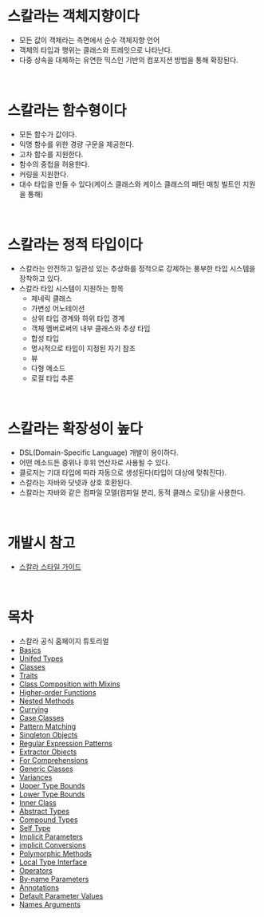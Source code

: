 # 스칼라는 객체지향이다
* 모든 값이 객체라는 측면에서 순수 객체지향 언어
* 객체의 타입과 행위는 클래스와 트레잇으로 나타난다.
* 다중 상속을 대체하는 유연한 믹스인 기반의 컴포지션 방법을 통해 확장된다. 
</br>

# 스칼라는 함수형이다
* 모든 함수가 값이다.
* 익명 함수를 위한 경량 구문을 제공한다.
* 고차 함수를 지원한다.
* 함수의 중첩을 허용한다.
* 커링을 지원한다.
* 대수 타입을 만들 수 있다(케이스 클래스와 케이스 클래스의 패턴 매칭 빌트인 지원을 통해)
</br>

# 스칼라는 정적 타입이다
* 스칼라는 안전하고 일관성 있는 추상화를 정적으로 강제하는 풍부한 타입 시스템을 장착하고 있다.
* 스칼라 타입 시스템이 지원하는 항목
  * 제네릭 클래스
  * 가변성 어노테이션
  * 상위 타입 경계와 하위 타입 경계
  * 객체 멤버로써의 내부 클래스와 추상 타입
  * 합성 타입
  * 명시적으로 타입이 지정된 자기 참조
  * 뷰
  * 다형 메소드
  * 로컬 타입 추론
</br>

# 스칼라는 확장성이 높다
* DSL(Domain-Specific Language) 개발이 용이하다.
* 어떤 메소드든 중위나 후위 연산자로 사용될 수 있다.
* 클로저는 기대 타입에 따라 자동으로 생성된다(타입이 대상에 맞춰진다).
* 스칼라는 자바와 닷넷과 상호 호환된다. 
* 스칼라는 자바와 같은 컴파일 모델(컴파일 분리, 동적 클래스 로딩)을 사용한다.
</br>

# 개발시 참고
* [스칼라 스타일 가이드](https://github.com/databricks/scala-style-guide)
</br>

# 목차
* 스칼라 공식 홈페이지 튜토리얼
* [Basics](https://github.com/AgustaRC/Learning-Scala/tree/master/src/main/scala/_1_Basics)
* [Unifed Types](https://github.com/AgustaRC/Learning-Scala/tree/master/src/main/scala/_2_Unifed_Types)
* [Classes](https://github.com/AgustaRC/Learning-Scala/tree/master/src/main/scala/_3_Classes)
* [Traits](https://github.com/AgustaRC/Learning-Scala/tree/master/src/main/scala/_4_Traits)
* [Class Composition with Mixins](https://github.com/AgustaRC/Learning-Scala/tree/master/src/main/scala/_5_Class_Composition_with_Mixins)
* [Higher-order Functions](https://github.com/AgustaRC/Learning-Scala/tree/master/src/main/scala/_6_HigherOrder_Functions)
* [Nested Methods](https://github.com/AgustaRC/Learning-Scala/tree/master/src/main/scala/_7_Nested_Methods)
* [Currying](https://github.com/AgustaRC/Learning-Scala/tree/master/src/main/scala/_8_Currying)
* [Case Classes](https://github.com/AgustaRC/Learning-Scala/tree/master/src/main/scala/_9_Case_Classes)
* [Pattern Matching](https://github.com/AgustaRC/Learning-Scala/tree/master/src/main/scala/__10_Pattern_Matching)
* [Singleton Objects](https://github.com/AgustaRC/Learning-Scala/tree/master/src/main/scala/__11_Singleton_Objects)
* [Regular Expression Patterns](https://github.com/AgustaRC/Learning-Scala/tree/master/src/main/scala/__12_Regular_Expression_Patterns)
* [Extractor Objects](https://github.com/AgustaRC/Learning-Scala/tree/master/src/main/scala/__13_Extractor_Objects)
* [For Comprehensions](https://github.com/AgustaRC/Learning-Scala/tree/master/src/main/scala/__14_For_Comprehensions)
* [Generic Classes](https://github.com/AgustaRC/Learning-Scala/tree/master/src/main/scala/__15_Generic_Classes)
* [Variances](https://github.com/AgustaRC/Learning-Scala/tree/master/src/main/scala/__16_Variances)
* [Upper Type Bounds](https://github.com/AgustaRC/Learning-Scala/tree/master/src/main/scala/__17_Upper_Type_Bounds)
* [Lower Type Bounds](https://github.com/AgustaRC/Learning-Scala/tree/master/src/main/scala/__18_Lower_Type_Bounds)
* [Inner Class](https://github.com/AgustaRC/Learning-Scala/tree/master/src/main/scala/__19_Inner_Class)
* [Abstract Types](https://github.com/AgustaRC/Learning-Scala/tree/master/src/main/scala/__20_Abstract_Types)
* [Compound Types](https://github.com/AgustaRC/Learning-Scala/tree/master/src/main/scala/__21_Compound_Types)
* [Self Type](https://github.com/AgustaRC/Learning-Scala/tree/master/src/main/scala/__22_Self_Type)
* [Implicit Parameters](https://github.com/AgustaRC/Learning-Scala/tree/master/src/main/scala/__23_Implicit_Parameters)
* [implicit Conversions](https://github.com/AgustaRC/Learning-Scala/tree/master/src/main/scala/__24_Implicit_Conversions)
* [Polymorphic Methods](https://github.com/AgustaRC/Learning-Scala/tree/master/src/main/scala/__25_Polymorphic_Methods)
* [Local Type Interface](https://github.com/AgustaRC/Learning-Scala/tree/master/src/main/scala/__26_Local_Type_Interface)
* [Operators](https://github.com/AgustaRC/Learning-Scala/tree/master/src/main/scala/__27_Operators)
* [By-name Parameters](https://github.com/AgustaRC/Learning-Scala/tree/master/src/main/scala/__28_By_name_Parameters)
* [Annotations](https://github.com/AgustaRC/Learning-Scala/tree/master/src/main/scala/__29_Annotations)
* [Default Parameter Values](https://github.com/AgustaRC/Learning-Scala/tree/master/src/main/scala/__30_Default_Parameter_Values)
* [Names Arguments](https://github.com/AgustaRC/Learning-Scala/tree/master/src/main/scala/__31_Names_Arguments)
